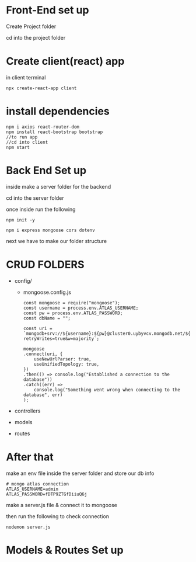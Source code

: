 # Front-End set up
Create Project folder

cd into the project folder
# Create client(react) app
in client terminal

    npx create-react-app client

# install dependencies
    npm i axios react-router-dom
    npm install react-bootstrap bootstrap
    //to run app
    //cd into client
    npm start
# Back End Set up

inside make a server folder for the backend

cd into the server folder

once inside run the following

    npm init -y

    npm i express mongoose cors dotenv

next we have to make our folder structure

# CRUD FOLDERS

* config/
  * mongoose.config.js

        const mongoose = require("mongoose");
        const username = process.env.ATLAS_USERNAME;
        const pw = process.env.ATLAS_PASSWORD;
        const dbName = "";

        const uri = `mongodb+srv://${username}:${pw}@cluster0.uybyvcv.mongodb.net/${dbName}?retryWrites=true&w=majority`;

        mongoose
        .connect(uri, {
            useNewUrlParser: true,
            useUnifiedTopology: true,
        })
        .then(() => console.log("Established a connection to the database"))
        .catch((err) =>
            console.log("Something went wrong when connecting to the database", err)
        );


* controllers

* models

* routes
# After that 
make an env file inside the server folder and store our db info

    # mongo atlas connection
    ATLAS_USERNAME=admin
    ATLAS_PASSWORD=fDTP9ZTGfDiiuQ6j


make a server.js file & connect it to mongoose

then run the following to check connection
        
    nodemon server.js

# Models & Routes Set up